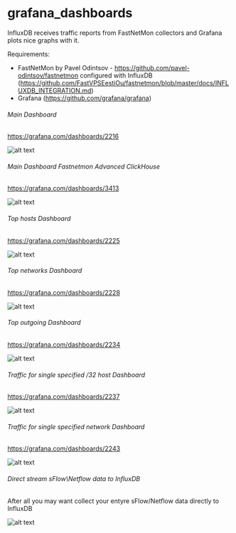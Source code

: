 # grafana_dashboards

InfluxDB receives traffic reports from FastNetMon collectors and Grafana plots nice graphs with it.

Requirements:

- FastNetMon by Pavel Odintsov - https://github.com/pavel-odintsov/fastnetmon configured with InfluxDB (https://github.com/FastVPSEestiOu/fastnetmon/blob/master/docs/INFLUXDB_INTEGRATION.md)
- Grafana (https://github.com/grafana/grafana)

###### Main Dashboard

https://grafana.com/dashboards/2216

![alt text](https://github.com/openbsod/grafana_dashboards/blob/master/images/main.png)

###### Main Dashboard Fastnetmon Advanced ClickHouse

https://grafana.com/dashboards/3413

![alt text](https://github.com/openbsod/grafana_dashboards/blob/master/images/fnm-adv-ch.png)

###### Top hosts Dashboard

https://grafana.com/dashboards/2225

![alt text](https://github.com/openbsod/grafana_dashboards/blob/master/images/top_hosts.png)

###### Top networks Dashboard

https://grafana.com/dashboards/2228

![alt text](https://github.com/openbsod/grafana_dashboards/blob/master/images/top-networks.png)

###### Top outgoing Dashboard

https://grafana.com/dashboards/2234

![alt text](https://github.com/openbsod/grafana_dashboards/blob/master/images/top-outgoing-hosts-fnm-community.png)

###### Traffic for single specified /32 host Dashboard

https://grafana.com/dashboards/2237

![alt text](https://github.com/openbsod/grafana_dashboards/blob/master/images/traffic_for_host.png)

###### Traffic for single specified network Dashboard

https://grafana.com/dashboards/2243

![alt text](https://github.com/openbsod/grafana_dashboards/blob/master/images/traffic_for_network.png)

###### Direct stream sFlow\Netflow data to InfluxDB 

After all you may want collect your entyre sFlow/Netflow data directly to InfluxDB

![alt text](https://github.com/openbsod/grafana_dashboards/blob/master/images/influx.png)










